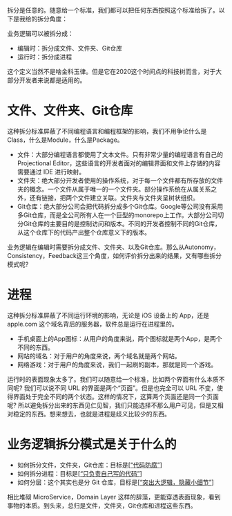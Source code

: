 拆分是任意的。随意给一个标准，我们都可以把任何东西按照这个标准给拆了。以下是我给的拆分角度：

业务逻辑可以被拆分成：

* 编辑时：拆分成文件、文件夹、Git仓库
* 运行时：拆分成进程

这个定义当然不是啥金科玉律。但是它在2020这个时间点的科技树而言，对于大部分开发者来说都是适用的。

# 文件、文件夹、Git仓库

这种拆分标准屏蔽了不同编程语言和编程框架的影响，我们不用争论什么是Class，什么是Module，什么是Package。

* 文件：大部分编程语言都使用了文本文件。只有非常少量的编程语言有自己的 Projectional Editor，这些语言的开发者面对的编辑界面和文件上存储的内容需要通过 IDE 进行映射。
* 文件夹：绝大部分开发者使用的操作系统，对于每一个文件都有所存放的文件夹的概念。一个文件从属于唯一的一个文件夹。部分操作系统在从属关系之外，还有链接，把两个文件建立关联。文件夹与文件夹呈树状组织。
* Git仓库：绝大部分公司会把代码拆分成多个Git仓库。Google等公司没有采用多Git仓库，而是全公司所有人在一个巨型的monorepo上工作。大部分公司切分Git仓库的主要目的是控制访问和版本。不同的开发者控制不同的Git仓库，从这个仓库下的代码产出整个仓库意义下的版本。

业务逻辑在编辑时需要拆分成文件、文件夹、以及Git仓库。那么从Autonomy，Consistency，Feedback这三个角度，如何评价拆分出来的结果，又有哪些拆分模式呢?

# 进程

这种拆分标准屏蔽了不同运行环境的影响，无论是 iOS 设备上的 App，还是 apple.com 这个域名背后的服务器，软件总是运行在进程里的。

* 手机桌面上的App图标：从用户的角度来说，两个图标就是两个App，是两个不同的东西。
* 网站的域名：对于用户的角度来说，两个域名就是两个网站。
* 网络游戏：对于用户的角度来说，我们一起刷的副本，那就是同一个游戏。

运行时的表面现象太多了。我们可以随意给一个标准，比如两个界面有什么本质不同呢? 我们可以说不同 URL 的界面是两个“页面”。但是也完全可以 URL 不变，使得界面处于完全不同的两个状态。这样的情况下，这算两个页面还是同一个页面呢? 所以避免拆分出来的东西见仁见智，我们只能选择不那么用户可见，但是又相对稳定的东西。想来想去，也就是进程是歧义比较少的东西。

# 业务逻辑拆分模式是关于什么的

* 如何拆分文件，文件夹，Git仓库：目标是[[“代码防腐”]]
* 如何拆分进程：目标是[[“只负责自己写的代码”]]
* 如何分层：这个其实也是分 Git 仓库，目标是[[“突出大逻辑，隐藏小细节”]]

相比堆砌 MicroService，Domain Layer 这样的辞藻，更能穿透表面现象，看到事物的本质。到头来，总归是文件，文件夹，Git仓库和进程这些东西。

[//begin]: # "Autogenerated link references for markdown compatibility"
[“代码防腐”]: Part1/README "Part.1 代码防腐"
[“只负责自己写的代码”]: Part2/README "Part.2 只对自己写的代码负责"
[“突出大逻辑，隐藏小细节”]: Part3/README "突出大逻辑，隐藏小细节"
[//end]: # "Autogenerated link references"
